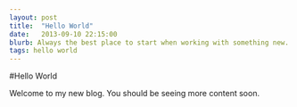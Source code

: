 ```yaml
---
layout: post
title:  "Hello World"
date:   2013-09-10 22:15:00
blurb: Always the best place to start when working with something new.
tags: hello world
---
```


#Hello World

Welcome to my new blog. You should be seeing more content soon.
